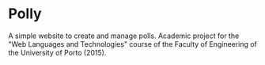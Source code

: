 # Polly

A simple website to create and manage polls. Academic project for the "Web Languages and Technologies" course of the Faculty of Engineering of the University of Porto (2015).

